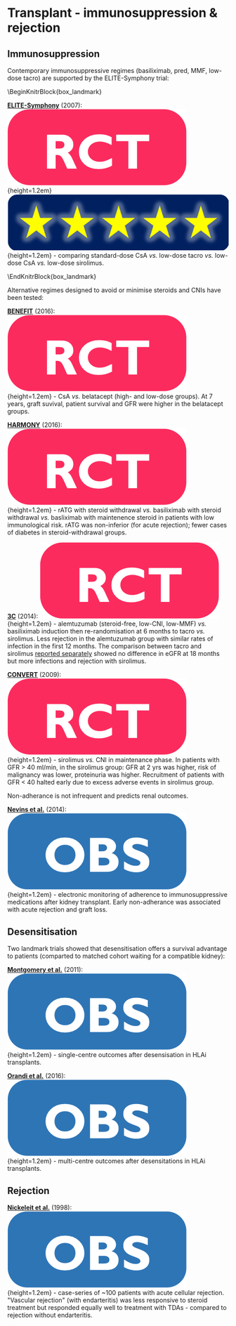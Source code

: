 # Transplant - immunosuppression & rejection

## Immunosuppression

Contemporary immunosuppressive regimes (basiliximab, pred, MMF, low-dose tacro) are supported by the ELITE-Symphony trial:

\BeginKnitrBlock{box_landmark}<div class="box_landmark">[**ELITE-Symphony**](https://www.ncbi.nlm.nih.gov/pubmed/18094377) (2007): ![](Logo_RCT.png){height=1.2em} ![](Logo_SEM.png){height=1.2em} - comparing standard-dose CsA *vs.* low-dose tacro *vs.* low-dose CsA *vs.* low-dose sirolimus.  
</div>\EndKnitrBlock{box_landmark}

Alternative regimes designed to avoid or minimise steroids and CNIs have been tested:

[**BENEFIT**](https://www.ncbi.nlm.nih.gov/pubmed/26816011) (2016): ![](Logo_RCT.png){height=1.2em} - CsA *vs.* belatacept (high- and low-dose groups).  At 7 years, graft suvival, patient survival and GFR were higher in the belatacept groups.  

[**HARMONY**](https://www.ncbi.nlm.nih.gov/pubmed/27871759) (2016): ![](Logo_RCT.png){height=1.2em} - rATG with steroid withdrawal *vs.* basiliximab with steroid withdrawal *vs.* basliximab with maintenence steroid in patients with low immunological risk.  rATG was non-inferior (for acute rejection); fewer cases of diabetes in steroid-withdrawal groups.  

[**3C**](https://www.ncbi.nlm.nih.gov/pubmed/25078310) (2014): ![](Logo_RCT.png){height=1.2em} - alemtuzumab (steroid-free, low-CNI, low-MMF) *vs.* basiliximab induction then re-randomisation at 6 months to tacro *vs.* sirolimus.  Less rejection in the alemtuzumab group with similar rates of infection in the first 12 months.  The comparison between tacro and sirolimus [reported separately](https://www.ncbi.nlm.nih.gov/pubmed/29226570) showed no difference in eGFR at 18 months but more infections and rejection with sirolimus.  

[**CONVERT**](https://www.ncbi.nlm.nih.gov/pubmed/19155978) (2009): ![](Logo_RCT.png){height=1.2em} - sirolimus *vs.* CNI in maintenance phase.  In patients with GFR > 40 ml/min, in the sirolimus group: GFR at 2 yrs was higher, risk of malignancy was lower, proteinuria was higher.  Recruitment of patients with GFR < 40 halted early due to excess adverse events in sirolimus group.  


Non-adherance is not infrequent and predicts renal outcomes.  

[**Nevins et al.**](https://www.ncbi.nlm.nih.gov/pubmed/24831921) (2014): ![](Logo_OBS.png){height=1.2em} - electronic monitoring of adherence to immunosuppressive medications after kidney transplant. Early non-adherance was associated with acute rejection and graft loss.  


## Desensitisation

Two landmark trials showed that desensitisation offers a survival advantage to patients (comparted to matched cohort waiting for a compatible kidney):

[**Montgomery et al.**](https://www.ncbi.nlm.nih.gov/pubmed/21793744) (2011): ![](Logo_OBS.png){height=1.2em} - single-centre outcomes after desensisation in HLAi transplants. 

[**Orandi et al.**](https://www.ncbi.nlm.nih.gov/pubmed/26962729) (2016): ![](Logo_OBS.png){height=1.2em} - multi-centre outcomes after desensitations in HLAi transplants.  


## Rejection

[**Nickeleit et al.**](https://www.ncbi.nlm.nih.gov/pubmed/9644642) (1998): ![](Logo_OBS.png){height=1.2em} - case-series of ~100 patients with acute cellular rejection.  "Vascular rejection" (with endarteritis) was less responsive to steroid treatment but responded equally well to treatment with TDAs - compared to rejection without endarteritis.   
